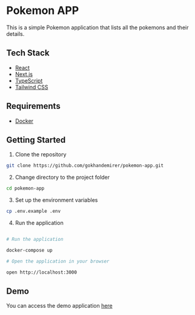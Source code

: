# Pokemon APP

This is a simple Pokemon application that lists all the pokemons and their details.

## Tech Stack

- [React](https://reactjs.org/)
- [Next.js](https://nextjs.org/)
- [TypeScript](https://www.typescriptlang.org/)
- [Tailwind CSS](https://tailwindcss.com/)

## Requirements

- [Docker](https://www.docker.com/)

## Getting Started

1. Clone the repository

```bash
git clone https://github.com/gokhandemirer/pokemon-app.git
```

2. Change directory to the project folder

```bash
cd pokemon-app
```

3. Set up the environment variables

```bash
cp .env.example .env
```

4. Run the application

```bash

# Run the application

docker-compose up

# Open the application in your browser

open http://localhost:3000

```

## Demo

You can access the demo application [here](https://pokemon-jz6d8u7jt-gokhan-demirers-projects.vercel.app)
